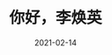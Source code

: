 ---
layout: page
title: 你好，李焕英
description: >
  好有新意、好有心意的电影，有泪有笑的剧情，直到结尾那段跑车镜头看得我眼泪狂飞。“我这一辈子过得挺幸福的，怎么不相信呢。”想重温了。
category: 电影
img: assets/img/movie/2021/你好-李焕英.webp
star: 6
date: 2021-02-14
---